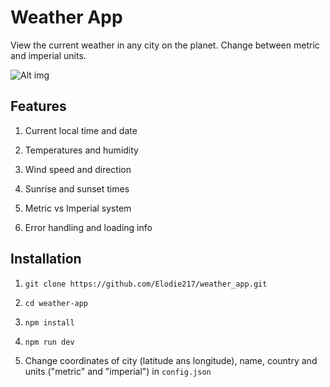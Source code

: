 # Weather App

View the current weather in any city on the planet. Change between metric and imperial units.

![Alt img](https://images.ctfassets.net/zlsyc9paq6sa/3uBrJ07WSM40FpolgjInHY/7d886cb4187b52194bf9b63c183a1d3a/1627637330_x.gif)

## Features

1. Current local time and date

2. Temperatures and humidity

3. Wind speed and direction

4. Sunrise and sunset times

5. Metric vs Imperial system

6. Error handling and loading info

## Installation

1. `git clone https://github.com/Elodie217/weather_app.git`

2. `cd weather-app`

3. `npm install`

4. `npm run dev`

5. Change coordinates of city (latitude ans longitude), name, country and units ("metric" and "imperial") in `config.json`
